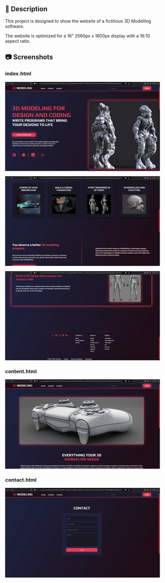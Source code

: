 ## 📄 Description

This project is designed to show the website of a fictitious 3D Modelling software. 

The website is optimized for a 16" 2560px x 1600px display with a 16:10 aspect ratio.

## 📷 Screenshots

### index.html
![Screenshot1](screenshots/Screenshot1.webp)

![Screenshot1](screenshots/Screenshot2.webp)

![Screenshot1](screenshots/Screenshot3.webp)


### content.html
![Screenshot1](screenshots/Screenshot4.webp)


### contact.html
![Screenshot1](screenshots/Screenshot5.webp)


